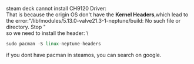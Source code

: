 steam deck cannot install CH9120 Driver:\
That is because the origin OS don't have the **Kernel Headers**,which lead to the error:"/lib/modules/5.13.0-valve21.3-1-neptune/build: No such file or directory. Stop " \
so we need to install the header: \
```c++
sudo pacman -S linux-neptune-headers
```
if you dont have pacman in steamos, you can search on google.

